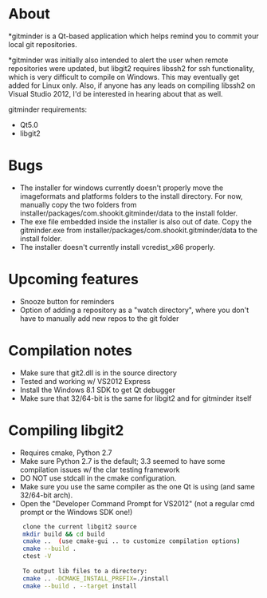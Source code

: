 About
=====
*gitminder is a Qt-based application which helps remind you to commit your local git repositories.

*gitminder was initially also intended to alert the user when remote repositories were updated, but libgit2 requires libssh2 for ssh functionality, which is very difficult to compile on Windows. This may eventually get added for Linux only. Also, if anyone has any leads on compiling libssh2 on Visual Studio 2012, I'd be interested in hearing about that as well.

gitminder requirements:
* Qt5.0
* libgit2

Bugs
====
* The installer for windows currently doesn't properly move the imageformats and platforms folders to the install directory. For now, manually copy the two folders from installer/packages/com.shookit.gitminder/data to the install folder.
* The exe file embedded inside the installer is also out of date. Copy the gitminder.exe from installer/packages/com.shookit.gitminder/data to the install folder.
* The installer doesn't currently install vcredist_x86 properly.

Upcoming features
=================
* Snooze button for reminders
* Option of adding a repository as a "watch directory", where you don't have to manually add new repos to the git folder

Compilation notes
=================
* Make sure that git2.dll is in the source directory
* Tested and working w/ VS2012 Express
* Install the Windows 8.1 SDK to get Qt debugger
* Make sure that 32/64-bit is the same for libgit2 and for gitminder itself

Compiling libgit2
=================
* Requires cmake, Python 2.7
* Make sure Python 2.7 is the default; 3.3 seemed to have some compilation issues w/ the clar testing framework
* DO NOT use stdcall in the cmake configuration.
* Make sure you use the same compiler as the one Qt is using (and same 32/64-bit arch).
* Open the "Developer Command Prompt for VS2012" (not a regular cmd prompt or the Windows SDK one!)

``` bash
	clone the current libgit2 source
	mkdir build && cd build
	cmake ..  (use cmake-gui .. to customize compilation options)
	cmake --build .
	ctest -V
	
	To output lib files to a directory:
	cmake .. -DCMAKE_INSTALL_PREFIX=./install
	cmake --build . --target install
```
